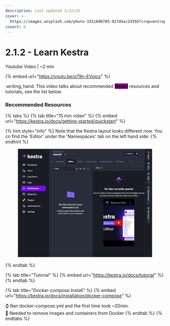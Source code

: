 ```yaml
---
description: Last updated 1/22/25
cover: >-
  https://images.unsplash.com/photo-1551696785-927d4ac2d35b?crop=entropy&cs=srgb&fm=jpg&ixid=M3wxOTcwMjR8MHwxfHNlYXJjaHwxfHxvcmNoZXN0cmF8ZW58MHx8fHwxNzM3ODQ0ODQ0fDA&ixlib=rb-4.0.3&q=85
coverY: 0
---
```


# 2.1.2 - Learn Kestra

Youtube Video | \~2 min

{% embed url="https://youtu.be/o79n-EVpics" %}

:writing\_hand: This video talks about recommended <mark style="background-color:purple;">Kestra</mark> resources and tutorials, see the list below.

### Recommended Resources

{% tabs %}
{% tab title="15 min video" %}
{% embed url="https://kestra.io/docs/getting-started/quickstart" %}

{% hint style="info" %}
Note that the Kestra layout looks different now. You cn find the 'Editor' under the 'Namespaces' tab on the left hand side:
{% endhint %}

<figure><img src="../../.gitbook/assets/Screen Shot 2025-01-25 at 5.28.58 PM.png" alt=""><figcaption></figcaption></figure>
{% endtab %}

{% tab title="Tutorial" %}
{% embed url="https://kestra.io/docs/tutorial" %}
{% endtab %}

{% tab title="Docker-compose Install" %}
{% embed url="https://kestra.io/docs/installation/docker-compose" %}

:watch: Ran docker-compose.yml and the first time took \~20min.\
:broom: Needed to remove images and containers from Docker
{% endtab %}
{% endtabs %}
